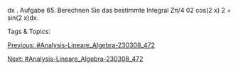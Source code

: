 dx .
Aufgabe 65. Berechnen Sie das bestimmte Integral
Zπ/4
02 cos(2 x)
2 + sin(2 x)dx.

   Tags & Topics:
   

[Previous: #Analysis-Lineare_Algebra-230308_472](Analysis-Lineare_Algebra-230308_472.md)

[Next: #Analysis-Lineare_Algebra-230308_472](Analysis-Lineare_Algebra-230308_472.md)